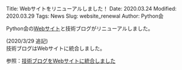 Title: Webサイトをリニューアルしました！
Date: 2020.03.24
Modified: 2020.03.29
Tags: News
Slug: website_renewal
Author: Python会

Python会の[Webサイト](https://oumpy.github.io)と技術ブログがリニューアルしました。

(2020/3/29 追記)  
技術ブログはWebサイトに統合しました。  

参照：[技術ブログをWebサイトに統合しました]({filename}./website_integration.md)
